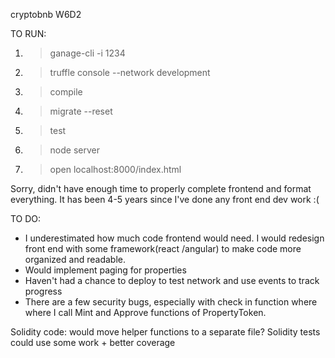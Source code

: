cryptobnb
W6D2

TO RUN: 

1. > ganage-cli -i 1234

2. > truffle console --network development

3. > compile

4. > migrate --reset

5. > test

6. > node server

7. > open localhost:8000/index.html

Sorry, didn't have enough time to properly complete frontend and format everything. It has been 4-5 years since I've done any front end dev work :(

TO DO:

- I underestimated how much code frontend would need. I would redesign front end with some framework(react /angular) to make code more organized and readable.
- Would implement paging for properties
- Haven't had a chance to deploy to test network and use events to track progress
- There are a few security bugs, especially with check in function where where I call Mint and Approve functions of PropertyToken. 

Solidity code: would move helper functions to a separate file?
Solidity tests could use some work + better coverage

